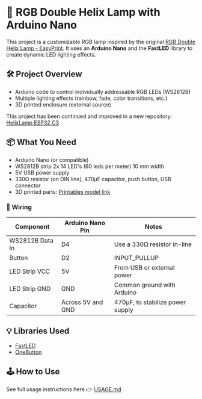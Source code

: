 # 🌈 RGB Double Helix Lamp with Arduino Nano

This project is a customizable RGB lamp inspired by the original [RGB Double Helix Lamp - EasyPrint](https://www.printables.com/model/62043-rgb-double-helix-lamp-easyprint). 
It uses an **Arduino Nano** and the **FastLED** library to create dynamic LED lighting effects.

## 🛠️ Project Overview

- Arduino code to control individually addressable RGB LEDs (WS2812B)
- Multiple lighting effects (rainbow, fade, color transitions, etc.)
- 3D printed enclosure (external source)

This project has been continued and improved in a new repository:  
[HelixLamp ESP32 C3](https://github.com/BogyS/HelixLamp_ESP32_C3)

## 📦 What You Need

- Arduino Nano (or compatible)
- WS2812B strip 2x 14 LED's (60 leds per meter) 10 mm width
- 5V USB power supply
- 330Ω resistor (on DIN line), 470µF capacitor, push button, USB connector
- 3D printed parts: [Printables model link](https://www.printables.com/model/62043-rgb-double-helix-lamp-easyprint)

### 📍 Wiring

| Component         | Arduino Nano Pin | Notes                                |
|-------------------|------------------|--------------------------------------|
| WS2812B Data In   | D4               | Use a 330Ω resistor in-line          |
| Button            | D2               | INPUT_PULLUP                         |
| LED Strip VCC     | 5V               | From USB or external power           |
| LED Strip GND     | GND              | Common ground with Arduino           |
| Capacitor         | Across 5V and GND| 470µF, to stabilize power supply     |

## 💡 Libraries Used

- [FastLED](https://github.com/FastLED/FastLED)
- [OneButton](https://github.com/mathertel/OneButton)

## 🕹️ How to Use

See full usage instructions here 👉 [USAGE.md](./doc/USAGE.md)



